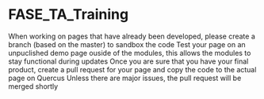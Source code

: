 # FASE_TA_Training
When working on pages that have already been developed, please create a branch (based on the master) to sandbox the code
Test your page on an unpuclished demo page ouside of the modules, this allows the modules to stay functional during updates
Once you are sure that you have your final product, create a pull request for your page and copy the code to the actual page on Quercus 
Unless there are major issues, the pull request will be merged shortly
